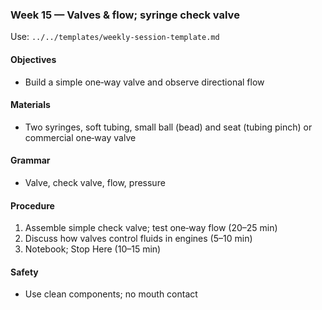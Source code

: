 ### Week 15 — Valves & flow; syringe check valve

Use: `../../templates/weekly-session-template.md`

#### Objectives
- Build a simple one‑way valve and observe directional flow

#### Materials
- Two syringes, soft tubing, small ball (bead) and seat (tubing pinch) or commercial one‑way valve

#### Grammar
- Valve, check valve, flow, pressure

#### Procedure
1) Assemble simple check valve; test one‑way flow (20–25 min)
2) Discuss how valves control fluids in engines (5–10 min)
3) Notebook; Stop Here (10–15 min)

#### Safety
- Use clean components; no mouth contact

